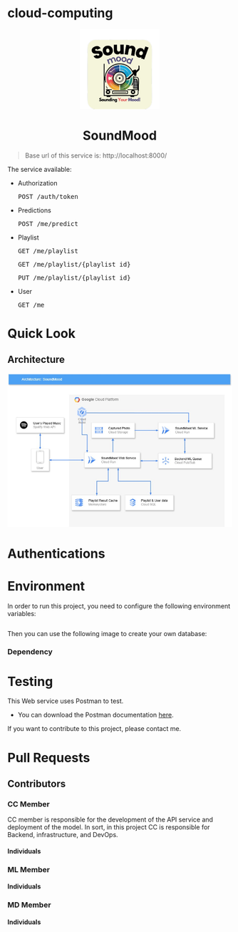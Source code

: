 # cloud-computing
<p align="center">
  <img src="assets/soundmood.png" alt="logo" height="180" />
</p>

<h1 align="center">SoundMood</h1>

<div align="center">

</div>

> Base url of this service is: http://localhost:8000/

The service available:

- Authorization
  <pre>POST /auth/token</pre>

- Predictions
  <pre>POST /me/predict</pre>

- Playlist
  <pre>GET /me/playlist</pre>
  <pre>GET /me/playlist/{playlist_id}</pre>
  <pre>PUT /me/playlist/{playlist_id}</pre>

- User
  <pre>GET /me</pre>

# Quick Look

## Architecture

<p align="center">
  <img src="assets/architecture.png" alt="architecture diagram" />
</p>

# Authentications




# Environment

In order to run this project, you need to configure the following environment variables:

```bash


```

Then you can use the following image to create your own database:


### Dependency


# Testing

This Web service uses Postman to test.

- You can download the Postman documentation [here]().

If you want to contribute to this project, please contact me.

# Pull Requests


## Contributors

### CC Member 
CC member is responsible for the development of the API service and deployment of the model. In sort, in this project CC is responsible for Backend, infrastructure, and DevOps.
#### Individuals



### ML Member
#### Individuals

### MD Member
#### Individuals
